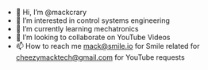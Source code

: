 - 👋 Hi, I’m @mackcrary
- 👀 I’m interested in control systems engineering
- 🌱 I’m currently learning mechatronics
- 💞️ I’m looking to collaborate on YouTube Videos
- 📫 How to reach me mack@smile.io for Smile related for cheezymacktech@gmail.com for YouTube requests

<!---
mackcrary/mackcrary is a ✨ special ✨ repository because its `README.md` (this file) appears on your GitHub profile.
You can click the Preview link to take a look at your changes.
--->
